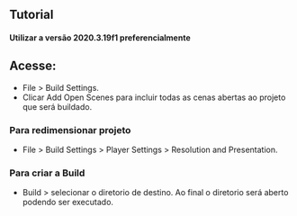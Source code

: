 ##  Tutorial

#### Utilizar a versão 2020.3.19f1 **preferencialmente**

## Acesse: 
- File > Build Settings.
- Clicar Add Open Scenes para incluir todas as cenas abertas ao projeto que será buildado.
### Para redimensionar projeto   
- File > Build Settings > Player Settings > Resolution and Presentation.
### Para criar a Build
 - Build > selecionar o diretorio de destino. Ao final o diretorio será aberto podendo ser executado.
 
